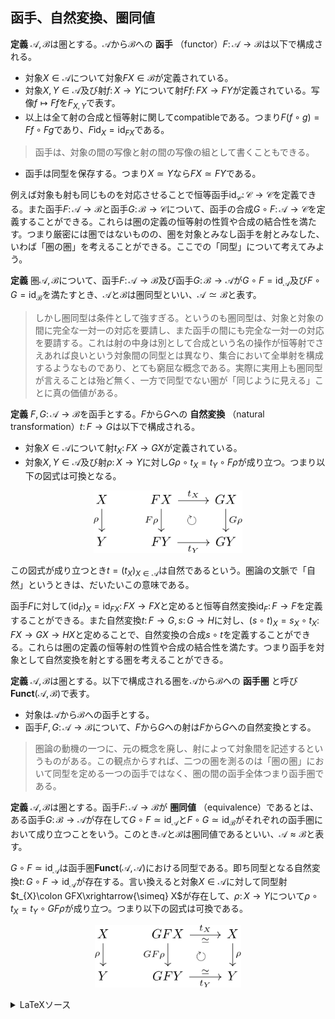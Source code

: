 
## 函手、自然変換、圏同値

__定義__ $\mathscr{A}, \mathscr{B}$は圏とする。$\mathscr{A}$から$\mathscr{B}$への **函手** （functor）$F\colon\mathscr{A}\rightarrow\mathscr{B}$は以下で構成される。

- 対象$X\in\mathscr{A}$について対象$FX\in\mathscr{B}$が定義されている。
- 対象$X, Y\in\mathscr{A}$及び射$f\colon X\rightarrow Y$について射$Ff\colon FX\rightarrow FY$が定義されている。写像$f\mapsto Ff$を$F_{X, Y}$で表す。
- 以上は全て射の合成と恒等射に関してcompatibleである。つまり$F(f\circ g)=Ff\circ Fg$であり、$F\mathrm{id}_{X}=\mathrm{id}_{FX}$である。

> 函手は、対象の間の写像と射の間の写像の組として書くこともできる。

- 函手は同型を保存する。つまり$X\simeq Y$なら$FX\simeq FY$である。

例えば対象も射も同じものを対応させることで恒等函手$\mathrm{id}_{\mathscr{C}}\colon\mathscr{C}\rightarrow\mathscr{C}$を定義できる。また函手$F\colon\mathscr{A}\rightarrow\mathscr{B}$と函手$G\colon\mathscr{B}\rightarrow\mathscr{C}$について、函手の合成$G\circ F\colon\mathscr{A}\rightarrow\mathscr{C}$を定義することができる。これらは圏の定義の恒等射の性質や合成の結合性を満たす。つまり厳密には圏ではないものの、圏を対象とみなし函手を射とみなした、いわば「圏の圏」を考えることができる。ここでの「同型」について考えてみよう。

__定義__ 圏$\mathscr{A}, \mathscr{B}$について、函手$F\colon\mathscr{A}\rightarrow\mathscr{B}$及び函手$G\colon\mathscr{B}\rightarrow\mathscr{A}$が$G\circ F=\mathrm{id}_{\mathscr{A}}$及び$F\circ G=\mathrm{id}_{\mathscr{B}}$を満たすとき、$\mathscr{A}$と$\mathscr{B}$は圏同型といい、$\mathscr{A}\simeq\mathscr{B}$と表す。

> しかし圏同型は条件として強すぎる。というのも圏同型は、対象と対象の間に完全な一対一の対応を要請し、また函手の間にも完全な一対一の対応を要請する。これは射の中身は別として合成という名の操作が恒等射でさえあれば良いという対象間の同型とは異なり、集合において全単射を構成するようなものであり、とても窮屈な概念である。実際に実用上も圏同型が言えることは殆ど無く、一方で同型でない圏が「同じように見える」ことに真の価値がある。

__定義__ $F, G\colon \mathscr{A}\rightarrow\mathscr{B}$を函手とする。$F$から$G$への **自然変換** （natural transformation）$t\colon F\rightarrow G$は以下で構成される。

- 対象$X\in\mathscr{A}$について射$t_{X}\colon FX\rightarrow GX$が定義されている。
- 対象$X, Y\in\mathscr{A}$及び射$\rho\colon X\rightarrow Y$に対し$G\rho\circ t_{X}=t_{Y}\circ F\rho$が成り立つ。つまり以下の図式は可換となる。

<p align=center><img src="pics/functor_01.svg" height="100"></p>

この図式が成り立つとき$t=(t_{X})_{X\in\mathscr{A}}$は自然であるという。圏論の文脈で「自然」というときは、だいたいこの意味である。

函手$F$に対して$(\mathrm{id}_{F})_{X}=\mathrm{id}_{FX}\colon FX\rightarrow FX$と定めると恒等自然変換$\mathrm{id}_{F}\colon F\rightarrow F$を定義することができる。また自然変換$t\colon F\rightarrow G, s\colon G\rightarrow H$に対し、$(s\circ t)_{X}=s_{X}\circ t_{X}\colon FX\rightarrow GX\rightarrow HX$と定めることで、自然変換の合成$s\circ t$を定義することができる。これらは圏の定義の恒等射の性質や合成の結合性を満たす。つまり函手を対象として自然変換を射とする圏を考えることができる。

__定義__ $\mathscr{A}, \mathscr{B}$は圏とする。以下で構成される圏を$\mathscr{A}$から$\mathscr{B}$への **函手圏** と呼び$\mathbf{Funct}(\mathscr{A}, \mathscr{B})$で表す。
- 対象は$\mathscr{A}$から$\mathscr{B}$への函手とする。
- 函手$F, G\colon\mathscr{A}\rightarrow\mathscr{B}$について、$F$から$G$への射は$F$から$G$への自然変換とする。

> 圏論の動機の一つに、元の概念を廃し、射によって対象間を記述するというものがある。この観点からすれば、二つの圏を測るのは「圏の圏」において同型を定める一つの函手ではなく、圏の間の函手全体つまり函手圏である。

__定義__ $\mathscr{A}, \mathscr{B}$は圏とする。函手$F\colon\mathscr{A}\rightarrow\mathscr{B}$が **圏同値** （equivalence）であるとは、ある函手$G\colon\mathscr{B}\rightarrow\mathscr{A}$が存在して$G\circ F\simeq\mathrm{id}_{\mathscr{A}}$と$F\circ G\simeq\mathrm{id}_{\mathscr{B}}$がそれぞれの函手圏において成り立つことをいう。このとき$\mathscr{A}$と$\mathscr{B}$は圏同値であるといい、$\mathscr{A}\approx\mathscr{B}$と表す。

$G\circ F\simeq\mathrm{id}_{\mathscr{A}}$は函手圏$\mathbf{Funct}(\mathscr{A}, \mathscr{A})$における同型である。即ち同型となる自然変換$t\colon G\circ F\rightarrow\mathrm{id}_{\mathscr{A}}$が存在する。言い換えると対象$X\in\mathscr{A}$に対して同型射$t_{X}\colon GFX\xrightarrow{\simeq} X$が存在して、$\rho\colon X\rightarrow Y$について$\rho\circ t_{X}=t_{Y}\circ GF\rho$が成り立つ。つまり以下の図式は可換である。

<p align=center><img src="pics/functor_02.svg" height="100"></p>


<details>
<summary>LaTeXソース</summary>

```latex
% プリアンブル
\usepackage{amsmath, amssymb, mathrsfs}
\usepackage{tikz-cd}
```

```latex
% functor_01.svg
\begin{tikzcd}[contains/.style = {phantom, "\ni", sloped}]
X \arrow[d, "\rho"'] & FX \arrow[r, "t_{X}"] \arrow[d, "F\rho"'] \arrow[dr, phantom, "\circlearrowright"] & GX \arrow[d, "G\rho"] \\
Y & FY \arrow[r, "t_{Y}"'] & GY
\end{tikzcd}
```

```latex
% functor_02.svg
\begin{tikzcd}[contains/.style = {phantom, "\ni", sloped}]
X \arrow[d, "\rho"'] & GFX \arrow[r, "t_{X}", "\simeq"'] \arrow[d, "GF\rho"'] \arrow[dr, phantom, "\circlearrowright"] & X \arrow[d, "\rho"] \\
Y & GFY \arrow[r, "\simeq", "t_{Y}"'] & Y
\end{tikzcd}
```

</details>